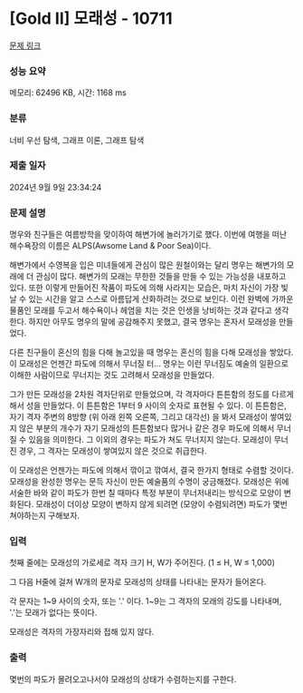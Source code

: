 # [Gold II] 모래성 - 10711 

[문제 링크](https://www.acmicpc.net/problem/10711) 

### 성능 요약

메모리: 62496 KB, 시간: 1168 ms

### 분류

너비 우선 탐색, 그래프 이론, 그래프 탐색

### 제출 일자

2024년 9월 9일 23:34:24

### 문제 설명

<p>명우와 친구들은 여름방학을 맞이하여 해변가에 놀러가기로 했다. 이번에 여행을 떠난 해수욕장의 이름은 ALPS(Awsome Land & Poor Sea)이다.</p>

<p>해변가에서 수영복을 입은 미녀들에게 관심이 많은 원철이와는 달리 명우는 해변가의 모래에 더 관심이 많다. 해변가의 모래는 무한한 것들을 만들 수 있는 가능성을 내포하고 있다. 또한 이렇게 만들어진 작품이 파도에 의해 사라지는 모습은, 마치 자신이 가장 빛날 수 있는 시간을 알고 스스로 아름답게 산화하려는 것으로 보인다. 이런 완벽에 가까운 물품인 모래를 두고서 해수욕이나 헤엄을 치는 것은 인생을 낭비하는 것과 같다고 생각한다. 하지만 아무도 명우의 말에 공감해주지 못했고, 결국 명우는 혼자서 모래성을 만들었다.</p>

<p>다른 친구들이 혼신의 힘을 다해 놀고있을 때 명우는 혼신의 힘을 다해 모래성을 쌓았다. 이 모래성은 언젠간 파도에 의해서 무너질 터... 명우는 이런 무너짐도 예술의 일환으로 이해한 사람이므로 무너지는 것도 고려해서 모래성을 만들었다.</p>

<p>그가 만든 모래성을 2차원 격자단위로 만들었으며, 각 격자마다 튼튼함의 정도를 다르게 해서 성을 만들었다. 이 튼튼함은 1부터 9 사이의 숫자로 표현될 수 있다. 이 튼튼함은, 자기 격자 주변의 8방향 (위 아래 왼쪽 오른쪽, 그리고 대각선) 을 봐서 모래성이 쌓여있지 않은 부분의 개수가 자기 모래성의 튼튼함보다 많거나 같은 경우 파도에 의해서 무너질 수 있음을 의미한다. 그 이외의 경우는 파도가 쳐도 무너지지 않는다. 모래성이 무너진 경우, 그 격자는 모래성이 쌓여있지 않은 것으로 취급한다.</p>

<p>이 모래성은 언젠가는 파도에 의해서 깎이고 깎여서, 결국 한가지 형태로 수렴할 것이다. 모래성을 완성한 명우는 문득 자신이 만든 예술품의 수명이 궁금해졌다. 모래성은 위에 서술한 바와 같이 파도가 한번 칠 때마다 특정 부분이 무너저내리는 방식으로 모양이 변화된다. 모래성이 더이상 모양이 변하지 않게 되려면 (모양이 수렴되려면) 파도가 몇번 쳐야하는지 구해보자.</p>

### 입력 

 <p>첫째 줄에는 모래성의 가로세로 격자 크기 H, W가 주어진다. (1 ≤ H, W ≤ 1,000)</p>

<p>그 다음 H줄에 걸쳐 W개의 문자로 모래성의 상태를 나타내는 문자가 들어온다.</p>

<p>각 문자는 1~9 사이의 숫자, 또는 '.' 이다. 1~9는 그 격자의 모래의 강도를 나타내며, '.'는 모래가 없다는 뜻이다.</p>

<p>모래성은 격자의 가장자리와 접해 있지 않다.</p>

### 출력 

 <p>몇번의 파도가 몰려오고나서야 모래성의 상태가 수렴하는지를 구한다.</p>

